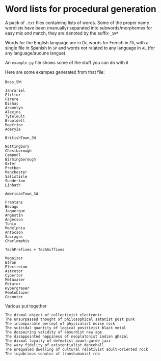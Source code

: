 # Word lists for procedural generation


A pack of `.txt` files containing lists of words.
Some of the proper name wordlists have been (manually) separated into subwords/morphemes for easy mix and match, they are denoted by the suffix `_SW*`


Words for the English language are in `EN`, words for French in `FR`, with a single file in Spanish in `SP` and words not related to any language in `AL` (for any language/aucune langue).

An `example.py` file shows some of the stuff you can do with it

Here are some exampes generated from that file:

`Boss_SW`:

```
Janrariel
Eliltor
Farere
Dishas
Aramelyn
Alexina
Tyteleult
Bruoldell
Maefrine
Aderyia
```
`BritishTown_SW`
```
Nottingbury
Chestborough
Campool
Birmingborough
Oxfer
Pretbon
Manchester
Salistisle
Sunderton
Linbath
```
`AmericanTown_SW`
```
Frantans
Becago
Jaquerque
Angestin
Angecson
Tunix
Medelphia
Antocson
Sacragas
Charlomphis
```
`TechPrefixes + TechSuffixes`
```
Megaizer
Etron
Electroium
Astrotor
Cybertor
Metaxaser
Petator
Hypergraser
Femtoblazer
Cosmotor
```
Various put together
```
The dismal object of collectivist electronic
The unsurpassed thought of philosophical satanist post punk
The incomparable percept of physicalist noise rock
The suicidal quantity of logical positivist black metal
The despairing validity of absurdist new age
The disappointed happiness of neoplatonist indian ghazal
The dismal loyalty of defeatist avant-garde jazz
The wary fidelity of existentialist dancehall
The unequaled dwelling of cultural relativist adult-oriented rock
The lugubrious conatus of transhumanist rnb
```